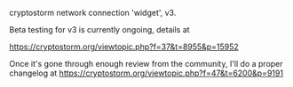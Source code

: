 cryptostorm network connection 'widget', v3.

Beta testing for v3 is currently ongoing, details at 

https://cryptostorm.org/viewtopic.php?f=37&t=8955&p=15952

Once it's gone through enough review from the community, I'll do a proper changelog at https://cryptostorm.org/viewtopic.php?f=47&t=6200&p=9191
